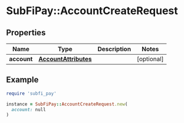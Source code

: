 # SubFiPay::AccountCreateRequest

## Properties

| Name | Type | Description | Notes |
| ---- | ---- | ----------- | ----- |
| **account** | [**AccountAttributes**](AccountAttributes.md) |  | [optional] |

## Example

```ruby
require 'subfi_pay'

instance = SubFiPay::AccountCreateRequest.new(
  account: null
)
```

